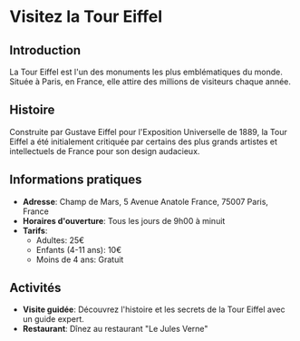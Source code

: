 # Visitez la Tour Eiffel

## Introduction
La Tour Eiffel est l'un des monuments les plus emblématiques du monde. Située à Paris, en France, elle attire des millions de visiteurs chaque année.

## Histoire
Construite par Gustave Eiffel pour l'Exposition Universelle de 1889, la Tour Eiffel a été initialement critiquée par certains des plus grands artistes et intellectuels de France pour son design audacieux.

## Informations pratiques
- **Adresse**: Champ de Mars, 5 Avenue Anatole France, 75007 Paris, France
- **Horaires d'ouverture**: Tous les jours de 9h00 à minuit
- **Tarifs**:
    - Adultes: 25€
    - Enfants (4-11 ans): 10€
    - Moins de 4 ans: Gratuit

## Activités
- **Visite guidée**: Découvrez l'histoire et les secrets de la Tour Eiffel avec un guide expert.
- **Restaurant**: Dînez au restaurant "Le Jules Verne"